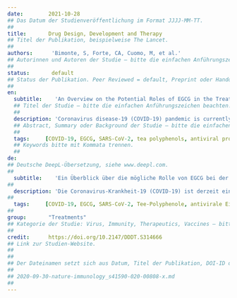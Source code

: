 ```yaml
---
date:        2021-10-28
## Das Datum der Studienveröffentlichung im Format JJJJ-MM-TT.
##
title:       Drug Design, Development and Therapy
## Titel der Publikation, beispielweise The Lancet.
##
authors:      'Bimonte, S, Forte, CA, Cuomo, M, et al.'
## Autorinnen und Autoren der Studie – bitte die einfachen Anführungszeichen beachten!
##
status:       default
## Status der Publikation. Peer Reviewed = default, Preprint oder Handout (Thesenpapier)
##
en:
  subtitle:    'An Overview on the Potential Roles of EGCG in the Treatment of COVID-19 Infection'
  ## Titel der Studie – bitte die einfachen Anführungszeichen beachten!
  ##
  description: 'Coronavirus disease-19 (COVID-19) pandemic is currently ongoing worldwide and causes a lot of deaths in many countries. Although different vaccines for the severe acute respiratory syndrome coronavirus-2 (SARS-CoV-2) infection have been developed and are now available, there are no effective antiviral drugs to treat the disease, except for Remdesivir authorized by the US FDA to counteract the emergency. Thus, it can be useful to find alternative therapies based on the employment of natural compounds, with antiviral features, to circumvent SARS-CoV-2 infection. Pre-clinical studies highlighted the antiviral activities of epigallocatechin-3-gallate (EGCG), a catechin primarily found in green tea, against various viruses, including SARS-CoV-2. In this review, we summarize this experimental evidence and highlight the potential use of EGCG as an alternative therapeutic choice for the treatment of SARS-CoV-2 infection.'
  ## Abstract, Summary oder Background der Studie – bitte die einfachen Anführungszeichen b
  ##
  tags:     [COVID-19, EGCG, SARS-CoV-2, tea polyphenols, antiviral properties]
  ## Keywords bitte mit Kommata trennen.
  ##
de: 
## Deutsche DeepL-Übersetzung, siehe www.deepl.com.
##
  subtitle:    'Ein Überblick über die mögliche Rolle von EGCG bei der Behandlung von COVID-19-Infektionen'
##
  description: 'Die Coronavirus-Krankheit-19 (COVID-19) ist derzeit eine weltweite Pandemie, die in vielen Ländern zu zahlreichen Todesfällen führt. Obwohl verschiedene Impfstoffe für die Infektion mit dem schweren akuten respiratorischen Syndrom Coronavirus-2 (SARS-CoV-2) entwickelt wurden und jetzt zur Verfügung stehen, gibt es keine wirksamen antiviralen Medikamente zur Behandlung der Krankheit, mit Ausnahme von Remdesivir, das von der US-amerikanischen FDA zur Bekämpfung des Notfalls zugelassen wurde. Daher kann es sinnvoll sein, alternative Therapien zu finden, die auf dem Einsatz von Naturstoffen mit antiviralen Eigenschaften basieren, um die SARS-CoV-2-Infektion zu umgehen. In präklinischen Studien wurde die antivirale Wirkung von Epigallocatechin-3-gallat (EGCG), einem hauptsächlich in grünem Tee vorkommenden Catechin, gegen verschiedene Viren, darunter auch SARS-CoV-2, nachgewiesen. In dieser Übersichtsarbeit fassen wir diese experimentellen Beweise zusammen und heben den potenziellen Einsatz von EGCG als alternative therapeutische Option für die Behandlung der SARS-CoV-2-Infektion hervor.'
##
  tags:     [COVID-19, EGCG, SARS-CoV-2, Tee-Polyphenole, antivirale Eigenschaften]
##
group:       "Treatments"
## Kategorie der Studie: Virus, Immunity, Therapeutics, Vaccines – bitte die Anführungszeichen beachten!
##
credit:      https://doi.org/10.2147/DDDT.S314666
## Link zur Studien-Website.
##
##
## Der Dateinamen setzt sich aus Datum, Titel der Publikation, DOI-ID der Studie (nach dem letzten Slash) und der Dateiendung zusammen. Bitte den Unterstrich vor der DOI-ID beachten!
##
## 2020-09-30-nature-immunology_s41590-020-00808-x.md
##
---
```

<object data="{{ page.link }}" style='height:calc(100vh - 400px); width: 100%' type='application/pdf'></object>